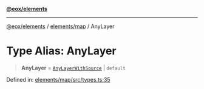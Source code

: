 [**@eox/elements**](../../../README.md)

***

[@eox/elements](../../../modules.md) / [elements/map](../README.md) / AnyLayer

# Type Alias: AnyLayer

> **AnyLayer** = [`AnyLayerWithSource`](AnyLayerWithSource.md) \| `default`

Defined in: [elements/map/src/types.ts:35](https://github.com/EOX-A/EOxElements/blob/2959304700f39ffdecbdb918952cf7500528a204/elements/map/src/types.ts#L35)
